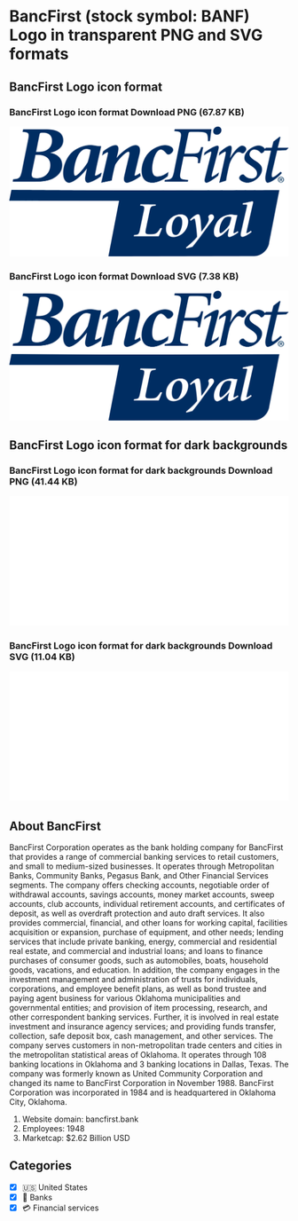 # BancFirst (stock symbol: BANF) Logo in transparent PNG and SVG formats

## BancFirst Logo icon format

### BancFirst Logo icon format Download PNG (67.87 KB)

![BancFirst Logo icon format Download PNG (67.87 KB)](/img/orig/BANF-b6bfecab.png)

### BancFirst Logo icon format Download SVG (7.38 KB)

![BancFirst Logo icon format Download SVG (7.38 KB)](/img/orig/BANF-f2676f69.svg)

## BancFirst Logo icon format for dark backgrounds

### BancFirst Logo icon format for dark backgrounds Download PNG (41.44 KB)

![BancFirst Logo icon format for dark backgrounds Download PNG (41.44 KB)](/img/orig/BANF.D-c46191df.png)

### BancFirst Logo icon format for dark backgrounds Download SVG (11.04 KB)

![BancFirst Logo icon format for dark backgrounds Download SVG (11.04 KB)](/img/orig/BANF.D-fe2c7270.svg)

## About BancFirst

BancFirst Corporation operates as the bank holding company for BancFirst that provides a range of commercial banking services to retail customers, and small to medium-sized businesses. It operates through Metropolitan Banks, Community Banks, Pegasus Bank, and Other Financial Services segments. The company offers checking accounts, negotiable order of withdrawal accounts, savings accounts, money market accounts, sweep accounts, club accounts, individual retirement accounts, and certificates of deposit, as well as overdraft protection and auto draft services. It also provides commercial, financial, and other loans for working capital, facilities acquisition or expansion, purchase of equipment, and other needs; lending services that include private banking, energy, commercial and residential real estate, and commercial and industrial loans; and loans to finance purchases of consumer goods, such as automobiles, boats, household goods, vacations, and education. In addition, the company engages in the investment management and administration of trusts for individuals, corporations, and employee benefit plans, as well as bond trustee and paying agent business for various Oklahoma municipalities and governmental entities; and provision of item processing, research, and other correspondent banking services. Further, it is involved in real estate investment and insurance agency services; and providing funds transfer, collection, safe deposit box, cash management, and other services. The company serves customers in non-metropolitan trade centers and cities in the metropolitan statistical areas of Oklahoma. It operates through 108 banking locations in Oklahoma and 3 banking locations in Dallas, Texas. The company was formerly known as United Community Corporation and changed its name to BancFirst Corporation in November 1988. BancFirst Corporation was incorporated in 1984 and is headquartered in Oklahoma City, Oklahoma.

1. Website domain: bancfirst.bank
2. Employees: 1948
3. Marketcap: $2.62 Billion USD


## Categories
- [x] 🇺🇸 United States
- [x] 🏦 Banks
- [x] 💳 Financial services
